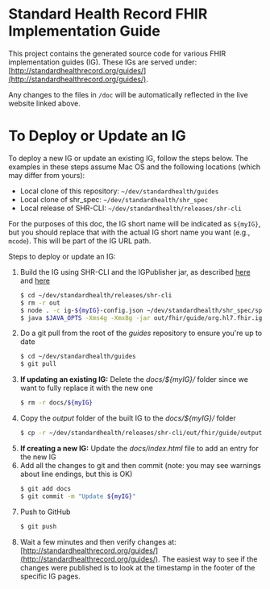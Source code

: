 # Standard Health Record FHIR Implementation Guide

This project contains the generated source code for various FHIR implementation guides (IG).  These IGs are served under:
[http://standardhealthrecord.org/guides/](http://standardhealthrecord.org/guides/).

Any changes to the files in `/doc` will be automatically reflected in the live website linked above.

# To Deploy or Update an IG

To deploy a new IG or update an existing IG, follow the steps below. The examples in these steps assume Mac OS and the following locations (which may differ from yours):

* Local clone of this repository: `~/dev/standardhealth/guides`
* Local clone of shr_spec: `~/dev/standardhealth/shr_spec`
* Local release of SHR-CLI: `~/dev/standardhealth/releases/shr-cli`

For the purposes of this doc, the IG short name will be indicated as `${myIG}`, but you should replace that with the actual IG short name you want (e.g., `mcode`).  This will be part of the IG URL path.

Steps to deploy or update an IG:

1. Build the IG using SHR-CLI and the IGPublisher jar, as described [here](https://github.com/standardhealth/shr-cli/blob/master/README.md#exporting-shr-to-json-and-fhir) and [here](https://github.com/standardhealth/shr-cli/blob/master/README.md#creating-the-fhir-implementation-guide)
   ```sh
   $ cd ~/dev/standardhealth/releases/shr-cli
   $ rm -r out
   $ node . -c ig-${myIG}-config.json ~/dev/standardhealth/shr_spec/spec/
   $ java $JAVA_OPTS -Xms4g -Xmx8g -jar out/fhir/guide/org.hl7.fhir.igpublisher.jar -ig out/fhir/guide/ig.json
   ```
2. Do a git pull from the root of the _guides_ repository to ensure you're up to date
   ```sh
   $ cd ~/dev/standardhealth/guides
   $ git pull
   ```
3. **If updating an existing IG:** Delete the _docs/${myIG}/_ folder since we want to fully replace it with the new one
   ```sh
   $ rm -r docs/${myIG}
   ```
4. Copy the _output_ folder of the built IG to the _docs/${myIG}/_ folder
   ```sh
   $ cp -r ~/dev/standardhealth/releases/shr-cli/out/fhir/guide/output docs/${myIG}
   ```
5. **If creating a new IG:** Update the _docs/index.html_ file to add an entry for the new IG
6. Add all the changes to git and then commit (note: you may see warnings about line endings, but this is OK)
   ```sh
   $ git add docs
   $ git commit -m "Update ${myIG}"
   ```
7. Push to GitHub
   ```sh
   $ git push
   ```
8. Wait a few minutes and then verify changes at: [http://standardhealthrecord.org/guides/](http://standardhealthrecord.org/guides/).  The easiest way to see if the changes were published is to look at the timestamp in the footer of the specific IG pages.
